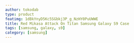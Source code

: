 ```yaml
---
author: tokodab
type: product
featimg: 1dBkYnyD5Kc5SGbkj3P_g_NzHY0PuUWWE
title: Red Mikasa Attack On Titan Samsung Galaxy S9 Case
tags: [samsung, galaxy, s9]
category: [samsung]
---
```

